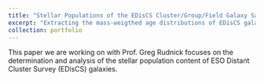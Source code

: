 ```yaml
---
title: "Stellar Populations of the EDisCS Cluster/Group/Field Galaxy Sample"
excerpt: "Extracting the mass-weigthed age distributions of EDisCS galaxies via full spectrum fitting<br/><img src='/images/portfolio1_example_fit.png'>"
collection: portfolio
---
```


This paper we are working on with Prof. Greg Rudnick focuses on the determination and analysis of the stellar population content of ESO Distant Cluster Survey (EDisCS) galaxies. 
